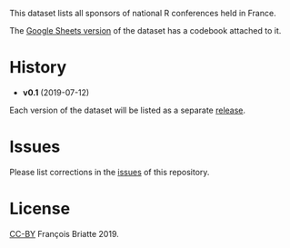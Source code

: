 This dataset lists all sponsors of national R conferences held in France.

The [Google Sheets version](https://docs.google.com/spreadsheets/d/14n-TD3EmvkoBTshzgnP9m0xU6OjCITKB_ZP9-lHduX4/edit?usp=sharing) of the dataset has a codebook attached to it.

# History

- __v0.1__ (2019-07-12)

Each version of the dataset will be listed as a separate [release](https://github.com/briatte/R-Meeting-Sponsors-France/releases).

# Issues

Please list corrections in the [issues](https://github.com/briatte/R-Meeting-Sponsors-France/issues) of this repository.

# License

[CC-BY](https://creativecommons.org/licenses/by/3.0/) François Briatte 2019.
